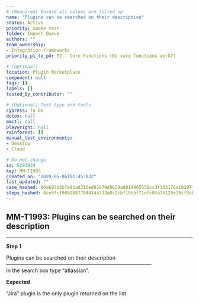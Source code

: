 ```yaml
---
# (Required) Ensure all values are filled up
name: "Plugins can be searched on their description"
status: Active
priority: Smoke test
folder: Import Queue
authors: ""
team_ownership: 
- Integration Frameworks
priority_p1_to_p4: P2 - Core Functions (Do core functions work?)

# (Optional)
location: Plugin Marketplace
component: null
tags: []
labels: []
tested_by_contributor: ""

# (Optional) Test type and tools
cypress: To Do
detox: null
mmctl: null
playwright: null
rainforest: []
manual_test_environments: 
- Desktop
- Cloud

# Do not change
id: 5293934
key: MM-T1993
created_on: "2020-05-06T01:45:03Z"
last_updated: ""
case_hashed: 86ab93b5b7e9bad315ed81b70d8628a8014905558cc3f103176a10297f708fff3ce175f817db5d125a109c5b84105cc5
steps_hashed: 4ce5fcf0092887704414a333a0c2cbf10bbf71dfc0fa7b129e20cf3eb569a2f0915cc3c4dc3742ca31abbf0ce9937e9e
---
```


<!-- (Auto-generated) Based on frontmatter's "key" and "name" -->

## MM-T1993: Plugins can be searched on their description

---

**Step 1**

Plugins can be searched on their description\
————————————————————————————\
In the search box type “atlassian”.

**Expected**

“Jira” plugin is the only plugin returned on the list
